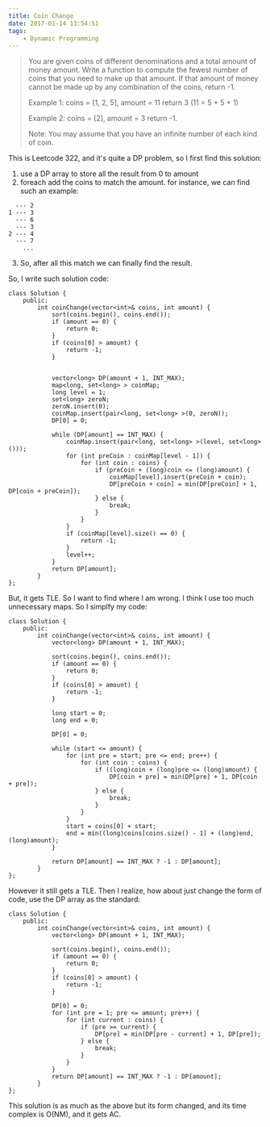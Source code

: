 ```yaml
---
title: Coin Change
date: 2017-01-14 13:54:51
tags:
    - Dynamic Programming
---
```


> You are given coins of different denominations and a total amount of money amount. Write a function to compute the fewest number of coins that you need to make up that amount. If that amount of money cannot be made up by any combination of the coins, return -1.
>
> Example 1:
> coins = [1, 2, 5], amount = 11
> return 3 (11 = 5 + 5 + 1)
>
> Example 2:
> coins = [2], amount = 3
> return -1.
>
> Note: You may assume that you have an infinite number of each kind of coin.

<!--more-->

This is Leetcode 322, and it's quite a DP problem, so I first find this solution:
1. use a DP array to store all the result from 0 to amount
2. foreach add the coins to match the amount. for instance, we can find such an example:
```
  --- 2
1 --- 3
  --- 6
  --- 3
2 --- 4
  --- 7
    ...
```
3. So, after all this match we can finally find the result.

So, I write such solution code:

```
class Solution {
    public:
        int coinChange(vector<int>& coins, int amount) {
            sort(coins.begin(), coins.end());
            if (amount == 0) {
                return 0;
            }
            if (coins[0] > amount) {
                return -1;
            }


            vector<long> DP(amount + 1, INT_MAX);
            map<long, set<long> > coinMap;
            long level = 1;
            set<long> zeroN;
            zeroN.insert(0);
            coinMap.insert(pair<long, set<long> >(0, zeroN));
            DP[0] = 0;

            while (DP[amount] == INT_MAX) {
                coinMap.insert(pair<long, set<long> >(level, set<long>()));
                for (int preCoin : coinMap[level - 1]) {
                    for (int coin : coins) {
                        if (preCoin + (long)coin <= (long)amount) {
                            coinMap[level].insert(preCoin + coin);
                            DP[preCoin + coin] = min(DP[preCoin] + 1, DP[coin + preCoin]);
                        } else {
                            break;
                        }
                    }
                }
                if (coinMap[level].size() == 0) {
                    return -1;
                }
                level++;
            }
            return DP[amount];
        }
};
```

But, it gets TLE. So I want to find where I am wrong. I think I use too much unnecessary maps. So I simplfy my code:
```
class Solution {
    public:
        int coinChange(vector<int>& coins, int amount) {
            vector<long> DP(amount + 1, INT_MAX);

            sort(coins.begin(), coins.end());
            if (amount == 0) {
                return 0;
            }
            if (coins[0] > amount) {
                return -1;
            }

            long start = 0;
            long end = 0;

            DP[0] = 0;

            while (start <= amount) {
                for (int pre = start; pre <= end; pre++) {
                    for (int coin : coins) {
                        if ((long)coin + (long)pre <= (long)amount) {
                            DP[coin + pre] = min(DP[pre] + 1, DP[coin + pre]);
                        } else {
                            break;
                        }
                    }
                }
                start = coins[0] + start;
                end = min((long)coins[coins.size() - 1] + (long)end, (long)amount);
            }

            return DP[amount] == INT_MAX ? -1 : DP[amount];
        }
};
```

However it still gets a TLE. Then I realize, how about just change the form of code, use the DP array as the standard:

```
class Solution {
    public:
        int coinChange(vector<int>& coins, int amount) {
            vector<long> DP(amount + 1, INT_MAX);

            sort(coins.begin(), coins.end());
            if (amount == 0) {
                return 0;
            }
            if (coins[0] > amount) {
                return -1;
            }

            DP[0] = 0;
            for (int pre = 1; pre <= amount; pre++) {
                for (int current : coins) {
                    if (pre >= current) {
                        DP[pre] = min(DP[pre - current] + 1, DP[pre]);
                    } else {
                        break;
                    }
                }
            }
            return DP[amount] == INT_MAX ? -1 : DP[amount];
        }
};
```

This solution is as much as the above but its form changed, and its time complex is O(NM), and it gets AC.
